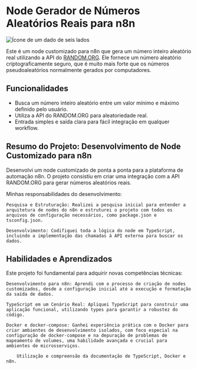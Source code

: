 # Node Gerador de Números Aleatórios Reais para n8n

![Ícone de um dado de seis lados](https://github.com/user-attachments/assets/be40f486-8162-4b14-8a72-e2d4aaad50b6)

Este é um node customizado para n8n que gera um número inteiro aleatório real utilizando a API do [RANDOM.ORG](https://www.random.org). Ele fornece um número aleatório criptograficamente seguro, que é muito mais forte que os números pseudoaleatórios normalmente gerados por computadores.

## Funcionalidades

* Busca um número inteiro aleatório entre um valor mínimo e máximo definido pelo usuário.
* Utiliza a API do RANDOM.ORG para aleatoriedade real.
* Entrada simples e saída clara para fácil integração em qualquer workflow.

## Resumo do Projeto: Desenvolvimento de Node Customizado para n8n

Desenvolvi um node customizado de ponta a ponta para a plataforma de automação n8n. O projeto consistiu em criar uma integração com a API RANDOM.ORG para gerar números aleatórios reais.

Minhas responsabilidades do desenvolvimento:

    Pesquisa e Estruturação: Realizei a pesquisa inicial para entender a arquitetura de nodes do n8n e estruturei o projeto com todos os arquivos de configuração necessários, como package.json e tsconfig.json.

    Desenvolvimento: Codifiquei toda a lógica do node em TypeScript, incluindo a implementação das chamadas à API externa para buscar os dados.

## Habilidades e Aprendizados

Este projeto foi fundamental para adquirir novas competências técnicas:

    Desenvolvimento para n8n: Aprendi com o processo de criação de nodes customizados, desde a configuração inicial até a execução e formatação da saída de dados.

    TypeScript em um Cenário Real: Apliquei TypeScript para construir uma aplicação funcional, utilizando types para garantir a robustez do código.

    Docker e docker-compose: Ganhei experiência prática com o Docker para criar ambientes de desenvolvimento isolados, com foco especial na configuração de docker-compose e na depuração de problemas de mapeamento de volumes, uma habilidade avançada e crucial para ambientes de microsserviços.

		Utilização e compreensão da documentação de TypeScript, Docker e n8n.
